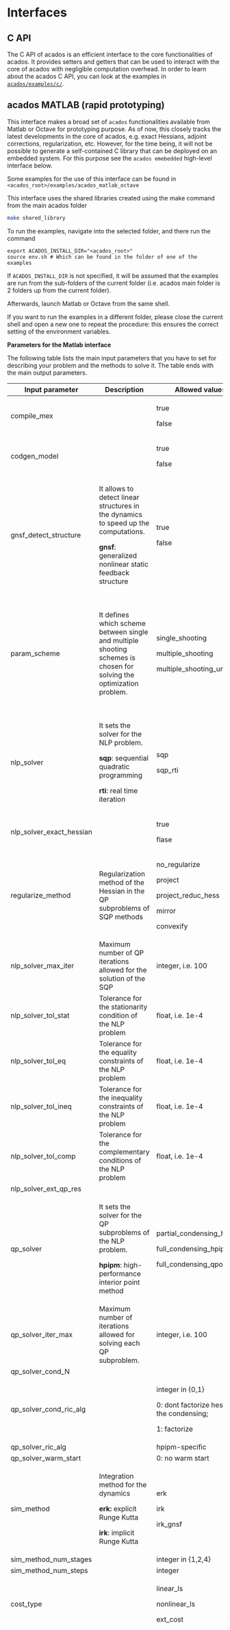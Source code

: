 # Interfaces


## C API
The C API of acados is an efficient interface to the core functionalities of acados. 
It provides setters and getters that can be used to interact with the core of acados with 
negligible computation overhead. In order to learn about the acados C API, you 
can look at the examples in
[`acados/examples/c/`](https://github.com/acados/acados/tree/master/examples/c). 


## acados MATLAB (rapid prototyping)

This interface makes a broad set of `acados` functionalities available from Matlab or Octave 
for prototyping purpose. As of now, this closely tracks the latest developments in the core of acados, e.g.
exact Hessians, adjoint corrections, regularization, etc. However, for the time being, it will not be possible to 
generate a self-contained C library that can be deployed on an embedded system. For this purpose 
see the `acados emebedded` high-level interface below. 

Some examples for the use of this interface can be found in `<acados_root>/examples/acados_matlab_octave`

This interface uses the shared libraries created using the make command from the main acados folder

```bash
make shared_library
```

To run the examples, navigate into the selected folder, and there run the command
```
export ACADOS_INSTALL_DIR="<acados_root>"
source env.sh # Which can be found in the folder of one of the examples
```

If `ACADOS_INSTALL_DIR` is not specified, it will be assumed that the examples are run from the sub-folders of the current folder (i.e. acados main folder is 2 folders up from the current folder).

Afterwards, launch Matlab or Octave from the same shell.

If you want to run the examples in a different folder, please close the current shell and open a new one to repeat the procedure: this ensures the correct setting of the environment variables.


**Parameters for the Matlab interface**

The following table lists the main input parameters that you have to set for describing your problem and the methods to solve it. The table ends with the main output parameters.

<table>
<thead>
<tr class="header">
<th><strong><span dir="ltr">Input parameter</span></strong></th>
<th><strong><span dir="ltr">Description</span></strong></th>
<th><strong><span dir="ltr">Allowed values</span></strong></th>
<th><strong><span dir="ltr">Other info</span></strong></th>
</tr>
</thead>
<tbody>
<tr class="odd">
<td><span dir="ltr">compile_mex</span></td>
<td><span dir="ltr"></span></td>
<td><p><span dir="ltr">true</span></p>
<p><span dir="ltr">false</span></p></td>
<td><span dir="ltr"></span></td>
</tr>
<tr class="even">
<td><span dir="ltr">codgen_model</span></td>
<td><span dir="ltr"></span></td>
<td><p><span dir="ltr">true</span></p>
<p><span dir="ltr">false</span></p></td>
<td><span dir="ltr"></span></td>
</tr>
<tr class="odd">
<td><span dir="ltr">gnsf_detect_structure</span></td>
<td><p><span dir="ltr">It allows to detect linear structures in the dynamics to speed up the computations.</span></p>
<p><span dir="ltr"></span></p>
<p><span dir="ltr"><strong>gnsf</strong>: generalized nonlinear static feedback structure</span></p></td>
<td><p><span dir="ltr">true</span></p>
<p><span dir="ltr">false</span></p></td>
<td><span dir="ltr">References: <a href="https://cdn.syscop.de/publications/Frey2019.pdf"><span class="underline">Frey2019.pdf</span></a></span></td>
</tr>
<tr class="even">
<td><span dir="ltr">param_scheme</span></td>
<td><span dir="ltr">It defines which scheme between single and multiple shooting schemes is chosen for solving the optimization problem.</span></td>
<td><p><span dir="ltr">single_shooting</span></p>
<p><span dir="ltr">multiple_shooting</span></p>
<p><span dir="ltr">multiple_shooting_unif_grid</span></p></td>
<td><p><span dir="ltr">References:</span></p>
<p><span dir="ltr"><a href="http://casadi.sourceforge.net/v3.1.0/users_guide/html/node8.html#SECTION00820000000000000000"><span class="underline">Casadi_user_guide</span></a></span></p>
<p><span dir="ltr"></span></p>
<p><span dir="ltr">Single shooting: sequential;</span></p>
<p><span dir="ltr">Multiple shooting: parallel.</span></p>
<p><span dir="ltr"></span></p>
<p><span dir="ltr">If you select ‘multiple_shooting’, then you can set the nodes with the following:</span></p>
<p><span dir="ltr">ocp_opts.set('param_scheme_shooting_nodes', shooting_nodes);</span></p></td>
</tr>
<tr class="odd">
<td><span dir="ltr">nlp_solver</span></td>
<td><p><span dir="ltr">It sets the solver for the NLP problem.</span></p>
<p><span dir="ltr"></span></p>
<p><span dir="ltr"><strong>sqp</strong>: sequential quadratic programming</span></p>
<p><span dir="ltr"><strong>rti</strong>: real time iteration</span></p></td>
<td><p><span dir="ltr">sqp</span></p>
<p><span dir="ltr">sqp_rti</span></p></td>
<td><span dir="ltr"></span></td>
</tr>
<tr class="even">
<td><span dir="ltr">nlp_solver_exact_hessian</span></td>
<td><span dir="ltr"></span></td>
<td><p><span dir="ltr">true</span></p>
<p><span dir="ltr">flase</span></p></td>
<td><span dir="ltr"></span></td>
</tr>
<tr class="odd">
<td><span dir="ltr">regularize_method</span></td>
<td><span dir="ltr">Regularization method of the Hessian in the QP subproblems of SQP methods</span></td>
<td><p><span dir="ltr">no_regularize</span></p>
<p><span dir="ltr">project</span></p>
<p><span dir="ltr">project_reduc_hess</span></p>
<p><span dir="ltr">mirror</span></p>
<p><span dir="ltr">convexify</span></p></td>
<td><p><span dir="ltr">References: <a href="https://cdn.syscop.de/publications/Verschueren2017.pdf"><span class="underline">Verschueren2017.pdf</span></a></span></p>
<p><span dir="ltr"></span></p>
<p><span dir="ltr"><a href="https://www.math.uh.edu/~rohop/fall_06/Chapter4.pdf"><span class="underline">Slides_www.math.uh.edu</span></a></span></p>
<p><span dir="ltr"></span></p></td>
</tr>
<tr class="even">
<td><span dir="ltr">nlp_solver_max_iter</span></td>
<td><span dir="ltr">Maximum number of QP iterations allowed for the solution of the SQP</span></td>
<td><span dir="ltr">integer, i.e. 100</span></td>
<td><span dir="ltr"></span></td>
</tr>
<tr class="odd">
<td><span dir="ltr">nlp_solver_tol_stat</span></td>
<td><span dir="ltr">Tolerance for the stationarity condition of the NLP problem</span></td>
<td><span dir="ltr">float, i.e. 1e-4</span></td>
<td><span dir="ltr"></span></td>
</tr>
<tr class="even">
<td><span dir="ltr">nlp_solver_tol_eq</span></td>
<td><span dir="ltr">Tolerance for the equality constraints of the NLP problem</span></td>
<td><span dir="ltr">float, i.e. 1e-4</span></td>
<td><span dir="ltr"></span></td>
</tr>
<tr class="odd">
<td><span dir="ltr">nlp_solver_tol_ineq</span></td>
<td><span dir="ltr">Tolerance for the inequality constraints of the NLP problem</span></td>
<td><span dir="ltr">float, i.e. 1e-4</span></td>
<td><span dir="ltr"></span></td>
</tr>
<tr class="even">
<td><span dir="ltr">nlp_solver_tol_comp</span></td>
<td><span dir="ltr">Tolerance for the complementary conditions of the NLP problem</span></td>
<td><span dir="ltr">float, i.e. 1e-4</span></td>
<td><span dir="ltr"></span></td>
</tr>
<tr class="odd">
<td><span dir="ltr">nlp_solver_ext_qp_res</span></td>
<td><span dir="ltr"></span></td>
<td><span dir="ltr"></span></td>
<td><span dir="ltr"></span></td>
</tr>
<tr class="even">
<td><span dir="ltr">qp_solver</span></td>
<td><p><span dir="ltr">It sets the solver for the QP subproblems of the NLP problem.</span></p>
<p><span dir="ltr"></span></p>
<p><span dir="ltr"><strong>hpipm</strong>: high-performance interior point method</span></p>
<p><span dir="ltr"></span></p></td>
<td><p><span dir="ltr">partial_condensing_hpipm</span></p>
<p><span dir="ltr">full_condensing_hpipm</span></p>
<p><span dir="ltr">full_condensing_qpoases</span></p></td>
<td><span dir="ltr"><a href="https://ch.mathworks.com/help/optim/ug/choosing-the-algorithm.html"><span class="underline">Mathworks_opt_algo</span></a>: how to select between (1) interior point, (2) sqp, (3) active set methods</span></td>
</tr>
<tr class="odd">
<td><span dir="ltr">qp_solver_iter_max</span></td>
<td><span dir="ltr">Maximum number of iterations allowed for solving each QP subproblem.</span></td>
<td><span dir="ltr">integer, i.e. 100</span></td>
<td><span dir="ltr"></span></td>
</tr>
<tr class="even">
<td><span dir="ltr">qp_solver_cond_N</span></td>
<td><span dir="ltr"></span></td>
<td><span dir="ltr"></span></td>
<td><span dir="ltr"></span></td>
</tr>
<tr class="odd">
<td><span dir="ltr">qp_solver_cond_ric_alg</span></td>
<td><span dir="ltr"></span></td>
<td><p><span dir="ltr">integer in {0,1}</span></p>
<p><span dir="ltr"></span></p>
<p><span dir="ltr">0: dont factorize hessian in the condensing;</span></p>
<p><span dir="ltr">1: factorize</span></p></td>
<td><span dir="ltr"></span></td>
</tr>
<tr class="even">
<td><span dir="ltr">qp_solver_ric_alg</span></td>
<td><span dir="ltr"></span></td>
<td><span dir="ltr">hpipm-specific</span></td>
<td><span dir="ltr"></span></td>
</tr>
<tr class="odd">
<td><span dir="ltr">qp_solver_warm_start</span></td>
<td><span dir="ltr"></span></td>
<td><span dir="ltr">0: no warm start</span></td>
<td><span dir="ltr"></span></td>
</tr>
<tr class="even">
<td><span dir="ltr">sim_method</span></td>
<td><p><span dir="ltr">Integration method for the dynamics</span></p>
<p><span dir="ltr"></span></p>
<p><span dir="ltr"><strong>erk:</strong> explicit Runge Kutta</span></p>
<p><span dir="ltr"><strong>irk</strong>: implicit Runge Kutta</span></p></td>
<td><p><span dir="ltr">erk</span></p>
<p><span dir="ltr">irk</span></p>
<p><span dir="ltr">irk_gnsf</span></p></td>
<td><span dir="ltr"></span></td>
</tr>
<tr class="odd">
<td><span dir="ltr">sim_method_num_stages</span></td>
<td><span dir="ltr"></span></td>
<td><span dir="ltr">integer in {1,2,4}</span></td>
<td><span dir="ltr"></span></td>
</tr>
<tr class="even">
<td><span dir="ltr">sim_method_num_steps</span></td>
<td><span dir="ltr"></span></td>
<td><span dir="ltr">integer</span></td>
<td><span dir="ltr"></span></td>
</tr>
<tr class="odd">
<td><span dir="ltr">cost_type</span></td>
<td><span dir="ltr"></span></td>
<td><p><span dir="ltr">linear_ls</span></p>
<p><span dir="ltr">nonlinear_ls</span></p>
<p><span dir="ltr">ext_cost</span></p></td>
<td><span dir="ltr"></span></td>
</tr>
<tr class="even">
<td><span dir="ltr">dyn_type</span></td>
<td><span dir="ltr"></span></td>
<td><p><span dir="ltr">explicit</span></p>
<p><span dir="ltr">implicit</span></p>
<p><span dir="ltr">discrete</span></p></td>
<td><p><span dir="ltr">For ‘erk’:</span></p>
<p><span dir="ltr">ocp_model.set('dyn_type', 'explicit');</span></p>
<p><span dir="ltr">ocp_model.set('dyn_expr_f', model.expr_f_expl);</span></p>
<p><span dir="ltr"></span></p>
<p><span dir="ltr">For ‘irk’:</span></p>
<p><span dir="ltr">ocp_model.set('dyn_type', 'implicit');</span></p>
<p><span dir="ltr">ocp_model.set('dyn_expr_f', model.expr_f_impl);</span></p>
<p><span dir="ltr"></span></p>
<p><span dir="ltr">For ‘discrete’:</span></p>
<p><span dir="ltr">ocp_model.set('dyn_type', 'discrete');</span></p>
<p><span dir="ltr">ocp_model.set('dyn_expr_phi', model.expr_phi);</span></p></td>
</tr>
<tr class="odd">
<td><span dir="ltr">T</span></td>
<td><span dir="ltr">Prediction horizon [seconds]</span></td>
<td><span dir="ltr">double</span></td>
<td><span dir="ltr"></span></td>
</tr>
<tr class="even">
<td><span dir="ltr">nx</span></td>
<td><span dir="ltr">Dimension of the state vector (x)</span></td>
<td><span dir="ltr">integer</span></td>
<td><span dir="ltr"></span></td>
</tr>
<tr class="odd">
<td><span dir="ltr">nu</span></td>
<td><span dir="ltr">Dimension of the input control vector (u)</span></td>
<td><span dir="ltr">integer</span></td>
<td><span dir="ltr"></span></td>
</tr>
<tr class="even">
<td><span dir="ltr">ny</span></td>
<td><span dir="ltr">Dimension of the output vector (y)</span></td>
<td><span dir="ltr">integer</span></td>
<td><span dir="ltr"></span></td>
</tr>
<tr class="odd">
<td><span dir="ltr">ny_e</span></td>
<td><span dir="ltr">Dimension of the output vector y at the end time (y_e). It can be different from ny.</span></td>
<td><span dir="ltr">integer</span></td>
<td><span dir="ltr"></span></td>
</tr>
<tr class="even">
<td><span dir="ltr">nbx</span></td>
<td><span dir="ltr">Dimension of bounding constraints on x</span></td>
<td><span dir="ltr">integer</span></td>
<td><span dir="ltr"></span></td>
</tr>
<tr class="odd">
<td><span dir="ltr">nbu</span></td>
<td><span dir="ltr">Dimension of bounding constraints on u</span></td>
<td><span dir="ltr">integer</span></td>
<td><span dir="ltr"></span></td>
</tr>
<tr class="even">
<td><span dir="ltr">ng</span></td>
<td><span dir="ltr">Dimension of general affine constraints</span></td>
<td><span dir="ltr">integer</span></td>
<td><span dir="ltr"></span></td>
</tr>
<tr class="odd">
<td><span dir="ltr">ng_e</span></td>
<td><span dir="ltr">Dimension of general affine constraints at the end time</span></td>
<td><span dir="ltr">integer</span></td>
<td><span dir="ltr"></span></td>
</tr>
<tr class="even">
<td><span dir="ltr">nh</span></td>
<td><span dir="ltr">Dimension of nonlinear constraints</span></td>
<td><span dir="ltr">integer</span></td>
<td><span dir="ltr"></span></td>
</tr>
<tr class="odd">
<td><span dir="ltr">nh_e</span></td>
<td><span dir="ltr">Dimension of nonlinear constraints at the end time</span></td>
<td><span dir="ltr">integer</span></td>
<td><span dir="ltr"></span></td>
</tr>
<tr class="even">
<td><span dir="ltr">W</span></td>
<td><span dir="ltr">Weight matrix in lagrange term</span></td>
<td><span dir="ltr"></span></td>
<td><span dir="ltr"></span></td>
</tr>
<tr class="odd">
<td><span dir="ltr">W_e</span></td>
<td><span dir="ltr">Weight matrix in mayer term</span></td>
<td><span dir="ltr"></span></td>
<td><span dir="ltr"></span></td>
</tr>
<tr class="even">
<td><span dir="ltr">yr</span></td>
<td><span dir="ltr">Output reference in lagrange term</span></td>
<td><span dir="ltr"></span></td>
<td><span dir="ltr"></span></td>
</tr>
<tr class="odd">
<td><span dir="ltr">yr_e</span></td>
<td><span dir="ltr">Output reference in mayer term</span></td>
<td><span dir="ltr"></span></td>
<td><span dir="ltr"></span></td>
</tr>
<tr class="even">
<td><span dir="ltr">x0</span></td>
<td><span dir="ltr">Initial condition for the state vector</span></td>
<td><span dir="ltr"></span></td>
<td><span dir="ltr"></span></td>
</tr>
<tr class="odd">
<td><span dir="ltr">Jbx</span></td>
<td><span dir="ltr">Matrix made of rows from the identity matrix. It encodes which of the state variables are bounded.</span></td>
<td><span dir="ltr"></span></td>
<td><span dir="ltr"></span></td>
</tr>
<tr class="even">
<td><span dir="ltr">Jbu</span></td>
<td><span dir="ltr">Matrix made of rows from the identity matrix. It encodes which of the input control variables are bounded.</span></td>
<td><span dir="ltr"></span></td>
<td><span dir="ltr"></span></td>
</tr>
<tr class="odd">
<td><span dir="ltr">lbu</span></td>
<td><span dir="ltr">Lower bound for the control input vector</span></td>
<td><span dir="ltr"></span></td>
<td><span dir="ltr"></span></td>
</tr>
<tr class="even">
<td><span dir="ltr">ubu</span></td>
<td><span dir="ltr">Upper bound for the control input vector</span></td>
<td><span dir="ltr"></span></td>
<td><span dir="ltr"></span></td>
</tr>
</tbody>
</table>

<span dir="ltr"></span>

<span dir="ltr"></span>

<table>
<thead>
<tr class="header">
<th><strong><span dir="ltr">Output variables</span></strong></th>
<th><strong><span dir="ltr">Description</span></strong></th>
<th><strong><span dir="ltr">Allowed values</span></strong></th>
<th><strong><span dir="ltr">Other info</span></strong></th>
</tr>
</thead>
<tbody>
<tr class="odd">
<td><span dir="ltr">stat</span></td>
<td><p><span dir="ltr">Status of convergence.</span></p>
<p><span dir="ltr"></span></p>
<p><span dir="ltr">Composed by [iter, res_g, res_b, res_d, red_m, qp_stat, qp_iter, qp_res_g, qp_res_b, qp_res_d, qp_res_m]</span></p></td>
<td><span dir="ltr"></span></td>
<td><span dir="ltr"></span></td>
</tr>
<tr class="even">
<td><span dir="ltr">iter</span></td>
<td><span dir="ltr">Index that counts the iterations of the NLP.</span></td>
<td><span dir="ltr">integer, from 0 up to a maximum of ‘nlp_solver_max_iter-1’</span></td>
<td><span dir="ltr"></span></td>
</tr>
<tr class="odd">
<td><span dir="ltr">res_g</span></td>
<td><span dir="ltr">Residuals on stationarity</span></td>
<td><span dir="ltr">below threshold given in input</span></td>
<td><span dir="ltr"> </span></td>
</tr>
<tr class="even">
<td><span dir="ltr">res_b</span></td>
<td><span dir="ltr">Residuals on equality constraint feasibility</span></td>
<td><span dir="ltr">below threshold given in input</span></td>
<td><span dir="ltr"></span></td>
</tr>
<tr class="odd">
<td><span dir="ltr">res_d</span></td>
<td><span dir="ltr">Residuals on inequality constraint feasibility</span></td>
<td><span dir="ltr">below threshold given in input</span></td>
<td><span dir="ltr"></span></td>
</tr>
<tr class="even">
<td><span dir="ltr">res_m</span></td>
<td><span dir="ltr">Residuals on complementary conditions</span></td>
<td><span dir="ltr">below threshold given in input</span></td>
<td><span dir="ltr"></span></td>
</tr>
<tr class="odd">
<td><span dir="ltr">qp_res_*</span></td>
<td><span dir="ltr">Same as before, but for the QP subproblems</span></td>
<td><span dir="ltr">below threshold given in input</span></td>
<td><span dir="ltr"></span></td>
</tr>
</tbody>
</table>

<span dir="ltr"></span>


## acados embedded - Python


`acados_template` is a Python package that can be used to specify optimal control problems from Python and to generate self-contained C code that uses the acados solvers to solve them.
In comparison with the MATLAB interface for rapid prototyping (see above), it supports less features, but it allows the user to generate a self-contained C library  
that can be easily deployed on an embedded system.

The framework is based on templated C files which are rendered from Python using the templating engine `Jinja2`.

The currently supported formulations reads as

```math
\begin{equation}
\begin{aligned}
&\underset{\begin{subarray}{c}
    x(\cdot),\,u(\cdot), \, z(\cdot)
\end{subarray}}{\min}	    &&\int_0^T l(x(\tau), u(\tau), z(\tau), p)\mathrm{d}\tau + m(x(T), z(T), p)\\ 
&\,\,\,\quad \text{s.t.}    &&x(0) - \bar{x}_0 = 0, &&\\
&&&F(x(t), \dot{x}(t), u(t), z(t), p) = 0, &&\quad t \in [0,\,T),\\
&&&\underline{h} \leq h(x(t), u(t), p) \leq \bar{h}, &&\quad t \in [0,\,T),\\
&&&\underline{x} \leq \Pi_{x}x(t) \leq \bar{x}, &&\quad t \in [0,\,T),\\
&&&\underline{u} \leq \Pi_{u}u(t) \leq \bar{u}, &&\quad t \in [0,\,T),\\
&&&\underline{c} \leq Cx(t) + Du(t)\leq \bar{c}, &&\quad t \in [0,\,T), \\
&&& && \\[-1em]
&&&\underline{h}^e \leq h^e(x(T), p) \leq \bar{h}^e, &&\\
&&&\underline{x}^e \leq \Pi_{x}^e x(T) \leq \bar{x}^{e}, &&\\
&&&\underline{c}^e \leq C^e x(T)\leq \bar{c}^e, &&\\
\end{aligned}
\end{equation}
```
```eval_rst
Where:

* :math:`l: \mathbb{R}^{n_x}\times\mathbb{R}^{n_u}\times\mathbb{R}^{n_z} \rightarrow \mathbb{R}` is the Lagrange objective term.
* :math:`m: \mathbb{R}^{n_x}\times\mathbb{R}^{n_z} \rightarrow \mathbb{R}` is the Mayer objective term.

* :math:`F: \mathbb{R}^{n_x}\times\mathbb{R}^{n_x}\times\mathbb{R}^{n_u}\times\mathbb{R}^{n_z}\times\mathbb{R}^{n_p} \rightarrow \mathbb{R}^{n_x+n_z}` describes the (potentially) fully implicit dynamics.

* :math:`h: \mathbb{R}^{n_x}\times\mathbb{R}^{n_u}\times\mathbb{R}^{n_z}\times\mathbb{R}^{n_p} \rightarrow \mathbb{R}^{n_h}` and :math:`h^e: \mathbb{R}^{n_x}\times\mathbb{R}^{n_z}\times\mathbb{R}^{n_p} \rightarrow \mathbb{R}^{n_{h_e}}` are general nonlinear functions.

* :math:`C,\,D,\,C^e,\,\Pi_x,\,\Pi_u,\,\Pi_x^e` are matrices of appropriate dimensions defining the polytopic and box constraints.

The `acados_template` interface makes some limiting assumptions on the problem formulation above, namely:
* :math:`l` must be in linear least-squares form :math:`l = \frac{1}{2}\| V_x x(t) + V_u u(t) + V_z z(t) - y_{\text{ref}}\|_W^2`
* :math:`m` must be in linear least-squares form :math:`m = \frac{1}{2}\| V^e_x x(t) - y_{\text{ref}}^e\|_{W^e}^2`
* Constraints cannot depend on algebraic variables (yet)
```


### Installation
1. Compile and install acados by running:
```bash
cd <acados_root>/build
cmake -DACADOS_WITH_QPOASES=ON ..
make install -j4
```

2. Install acados_template Python package by running
```
pip3 install <acados_root>/interfaces/acados_template
```

(Notice that, of course, you might need to use `pip` instead, if you run, for example, from within a Python virtual 
environment) You should now be able to import it as a Python module and use it as shown in the examples in `<acados_root>/examples/acados_template/python/<example_name>/generate_c_code.py`

For more information contact `@zanellia`

### optimal control description
``` eval_rst
.. automodule:: acados_template.casadi_functions
    :members:
    :private-members:
    :undoc-members:
```
``` eval_rst
.. automodule:: acados_template.acados_ocp_nlp
    :members:
    :private-members:
    :exclude-members: acados_ocp2json_layout, cast_ocp_nlp, dict2json_layout, dict2json_layout_rec, check_ra, json2dict_rec

```
## acados embedded - MATLAB
TODO!
